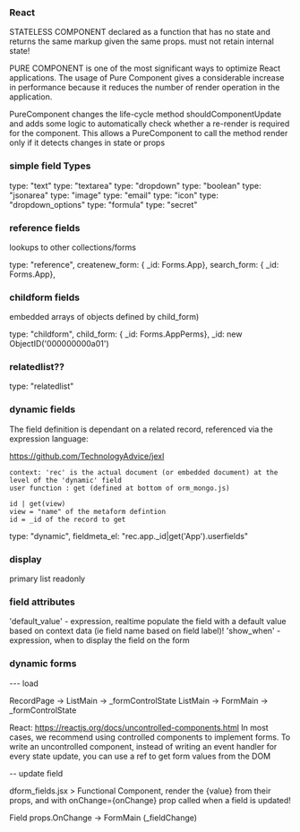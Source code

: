 ### React

STATELESS COMPONENT declared as a function that has no state and returns the same markup given the same props. must not retain internal state!

PURE COMPONENT is one of the most significant ways to optimize React applications. The usage of Pure Component gives a considerable increase in performance because it reduces the number of render operation in the application.

PureComponent changes the life-cycle method shouldComponentUpdate and adds some logic to automatically check whether a re-render is required for the component.  This allows a PureComponent to call the method render only if it detects changes in state or props




### simple field Types
type: "text"
type: "textarea"
type: "dropdown"
type: "boolean"
type: "jsonarea"
type: "image"
type: "email"
type: "icon"
type: "dropdown_options"
type: "formula"
type: "secret"

### reference fields 

lookups to other collections/forms

type: "reference",
createnew_form: { _id: Forms.App},
search_form: { _id: Forms.App},

### childform fields 

embedded arrays of objects defined by child_form)

type: "childform",
child_form: { _id: Forms.AppPerms},
 _id: new ObjectID('000000000a01')

### relatedlist??

type: "relatedlist"

### dynamic fields

The field definition is dependant on a related record, referenced via the expression language:

https://github.com/TechnologyAdvice/jexl

    context: 'rec' is the actual document (or embedded document) at the level of the 'dynamic' field 
    user function : get (defined at bottom of orm_mongo.js)

    id | get(view)
    view = "name" of the metaform defintion
    id = _id of the record to get



type: "dynamic",
fieldmeta_el: "rec.app._id|get('App').userfields"


### display

primary
list
readonly

### field attributes

'default_value'  - expression, realtime populate the field with a default value based on context data (ie field name based on field label)!
'show_when' - expression, when to display the field on the form

###  dynamic forms

--- load

RecordPage -> ListMain -> _formControlState
ListMain -> FormMain -> _formControlState

React: https://reactjs.org/docs/uncontrolled-components.html
In most cases, we recommend using controlled components to implement forms.  To write an uncontrolled component, instead of writing an event handler for every state update, you can use a ref to get form values from the DOM


-- update field

dform_fields.jsx > <Field> Functional Component, render the {value} from their props, and with onChange={onChange} prop called when a field is updated!


Field props.OnChange -> FormMain (_fieldChange)
